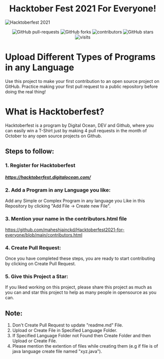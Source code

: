# <center> Hacktober Fest 2021 For Everyone! </center>

![Hacktoberfest 2021](hacktoberfest2021.png)

<p align="center">
   <img alt="GitHub pull-requests" src="https://img.shields.io/github/issues-pr/maheshjainckd/Hacktoberfest2021-for-everyone">
   <img alt="GitHub forks" src="https://img.shields.io/github/forks/maheshjainckd/Hacktoberfest2021-for-everyone">
   <img alt="contributors" src="https://img.shields.io/github/contributors/maheshjainckd/Hacktoberfest2021-for-everyone">
   <img alt="GitHub stars" src="https://img.shields.io/github/stars/maheshjainckd/Hacktoberfest2021-for-everyone">
   <img alt="visits" src="https://badges.pufler.dev/visits/maheshjainckd/Hacktoberfest2021-for-everyone">
</p>

# Upload Different Types of Programs in any Language

Use this project to make your first contribution to an open source project on GitHub. Practice making your first pull request to a public repository before doing the real thing!

# What is Hacktoberfest?

Hacktoberfest is a program by Digital Ocean, DEV and Github, where you can easily win a T-Shirt just by making 4 pull requests in the month of October to any open source projects on Github.

## Steps to follow:

### 1. Register for Hacktoberfest

##### https://hacktoberfest.digitalocean.com/

### 2. Add a Program in any Language you like:

Add any Simple or Complex Program in any language you Like in this Repository by clicking "Add File -> Create new File".

### 3. Mention your name in the contributors.html file

https://github.com/maheshjainckd/Hacktoberfest2021-for-everyone/blob/main/contributors.html

### 4. Create Pull Request:

Once you have completed these steps, you are ready to start contributing by clicking on Create Pull Request.

### 5. Give this Project a Star:

If you liked working on this project, please share this project as much as you can and star this project to help as many people in opensource as you can.


## Note:

1. Don't Create Pull Request to update "readme.md" File.
2. Upload or Create File in Specified Language Folder.
3. If Specified Language Folder not Found then Create Folder and then Upload or Create File.
4. Please mention the extention of files while creating them (e.g if file is of java language create file named "xyz.java").
